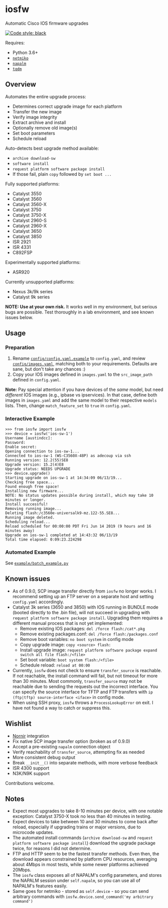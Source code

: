 # iosfw

Automatic Cisco IOS firmware upgrades

[![Code style: black](https://img.shields.io/badge/code%20style-black-000000.svg)](https://github.com/python/black)

Requires:
* Python 3.6+
* [`netmiko`](https://github.com/ktbyers/netmiko)
* [`napalm`](https://github.com/napalm-automation/napalm)
* [`tqdm`](https://github.com/tqdm/tqdm)

## Overview

Automates the entire upgrade process:
* Determines correct upgrade image for each platform
* Transfer the new image
* Verify image integrity
* Extract archive and install
* Optionally remove old image(s)
* Set boot parameters
* Schedule reload

Auto-detects best upgrade method available:
* `archive download-sw`
* `software install`
* `request platform software package install`
* If those fail, plain `copy` followed by `set boot ...`

Fully supported platforms:
* Catalyst 3550
* Catalyst 3560
* Catalyst 3560-X
* Catalyst 3750
* Catalyst 3750-X
* Catalyst 2960-S
* Catalyst 2960-X
* Catalyst 3650
* Catalyst 3850
* ISR 2921
* ISR 4331
* C892FSP

Experimentally supported platforms:
* ASR920

Currently unsupported platforms:
* Nexus 3k/9k series
* Catalyst 9k series

**NOTE: Use at your own risk.** It works well in my environment, but serious bugs are possible. Test thoroughly in a lab environment, and see known issues below.

## Usage

### Preparation

1. Rename [`config/config.yaml.example`](https://github.com/austind/iosfw/blob/master/config/config.yaml.example) to `config.yaml`, and review [`config/images.yaml`](https://github.com/austind/iosfw/blob/master/config/images.yaml), matching both to your requirements. Defaults are sane, but don't take any chances :)
1. Copy your IOS images defined in `images.yaml` to the `src_image_path` defined in `config.yaml`.

**Note:** Pay special attention if you have devices of the *same* model, but need *different* IOS images (e.g., ipbase vs ipservices). In that case, define both images in `images.yaml` and add the same model to their respective `models` lists. Then, change `match_feature_set` to `true` in `config.yaml`.

### Interactive Example

```
>>> from iosfw import iosfw
>>> device = iosfw('ios-sw-1')
Username [austindcc]:
Password:
Enable secret:
Opening connection to ios-sw-1...
Connected to ios-sw-1 (WS-C3560X-48P) as adecoup via ssh
Running version: 12.2(55)SE8
Upgrade version: 15.2(4)E8
Upgrade status: NEEDS UPGRADE
>>> device.upgrade()
Starting upgrade on ios-sw-1 at 14:34:09 06/13/19...
Checking free space...
Found enough free space!
Installing new firmware...
NOTE: No status updates possible during install, which may take 10 minutes or longer.
Install successful!
Removing running image...
Deleting flash:/c3560e-universalk9-mz.122-55.SE8...
Running image deleted.
Scheduling reload...
Reload scheduled for 00:00:00 PDT Fri Jun 14 2019 (9 hours and 16 minutes away)
Upgrade on ios-sw-1 completed at 14:43:32 06/13/19
Total time elapsed: 0:09:23.224298
```

### Automated Example

See [`example/batch_example.py`](https://github.com/austind/iosfw/blob/master/example/batch_example.py)

## Known issues

* As of 0.9.0, SCP image transfer directly from `iosfw` no longer works. I recommend setting up an FTP server on a separate host and setting `config.yaml` accordingly.
* Catalyst 3k series (3650 and 3850) with IOS running in BUNDLE mode (booted directly to the .bin file), will not succeed in upgrading with `request platform software package install`. Upgrading them requires a different manual process that is not yet implemented:
    * Remove existing IOS packages: `del /force flash:/cat*.pkg`
    * Remove existing packages.conf: `del /force flash:/packages.conf`
    * Remove boot variables: `no boot system` in config mode
    * Copy upgrade image: `copy <source> flash:`
    * Install upgrade image: `request platform software package expand switch all file flash:/<file>`
    * Set boot variable: `boot system flash:/<file>`
    * Schedule reload: `reload at 00:00`
* Currently, `iosfw` does not check to ensure `transfer_source` is reachable. If not reachable, the install command will fail, but not timeout for more than 30 minutes. Most commonly, `transfer_source` may not be reachable due to sending the requests out the incorrect interface. You can specify the source interface for TFTP and FTP transfers with `ip (ftp|tftp) source-interface <iface>` in config mode.
* When using SSH proxy, `iosfw` throws a `ProcessLookupError` on exit. I have not found a way to catch or suppress this.

## Wishlist

* [Nornir](https://github.com/nornir-automation/nornir) integration
* Fix native SCP image transfer option (broken as of 0.9.0)
* Accept a pre-existing `napalm` connection object
* Verify reachability of `transfer_source`, attempting fix as needed
* More consistent debug output
* Break `__init__()` into separate methods, with more verbose feedback
* ISR 4300 support
* N3K/N9K support

Contributions welcome.

## Notes

* Expect most upgrades to take 8-10 minutes per device, with one notable exception: Catalyst 3750-X took no less than 40 minutes in testing.
* Expect devices to take between 10 and 30 minutes to come back after reload, especially if upgrading trains or major versions, due to microcode updates.
* The automated install commands (`archive download-sw` and `request platform software package install`) download the upgrade package twice, for reasons I did not determine.
* FTP and HTTP seem to be the fastest transfer methods. Even then, the download appears constrained by platform CPU resources, averaging about 4Mbps in most tests, while some newer platforms achieved 20Mbps.
* The `iosfw` class exposes all of NAPALM's config parameters, and stores the NAPALM session under `self.napalm`, so you can use all of NAPALM's features easily.
* Same goes for netmiko - stored as `self.device` - so you can send arbitrary commands with `iosfw.device.send_command('my arbitrary command')`
